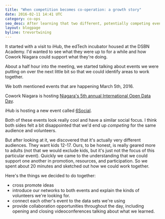 ```yaml
---
title: "When competition becomes co-operation: a growth story"
date: 2016-02-11 14:41 UTC
category: co-ops
seo_desc: After learning that two different, potentially competing events were planned for the same day, we decided to show how a diversity of experiences can lead to interesting and refreshing partnerships.
layout: blogpage
byline: trevortwining
---
```


It started with a visit to iHub, the edTech incubator housed at the DSBN Academy. I'd wanted to see what they were up to for a while and how Cowork Niagara could support what they're doing.

About a half hour into the meeting, we started talking about events we were putting on over the next little bit so that we could identify areas to work together.

We both mentioned events that are happening March 5th, 2016.

Cowork Niagara is hosting [Niagara's 5th annual International Open Data Day](https://www.eventbrite.ca/e/open-data-day-niagarafoodmap-2016-tickets-21363405521).

iHub is hosting a new event called [6Social](http://6social.org/niagara).

Both of these events look really cool and have a similar social focus. I think both sides felt a bit disappointed that we'd end up _competing_ for the same audience and volunteers.

But after looking at it, we discovered that it's actually very different audiences. They want kids 12-17. Ours, to be honest, is really geared more to adults (not that we would exclude kids, but it's just not the focus of this particular event). Quickly we came to the understanding that we could support one another in promotion, resources, and participation. So we spent about 20 minutes and sketched out how we could work together.

Here's the things we decided to do together:

* cross promote ideas
* introduce our networks to both events and explain the kinds of volunteers we're looking for.
* connect each other's event to the data sets we're using
* provide collaboration opportunities throughout the day, including opening and closing videoconferences talking about what we learned.
